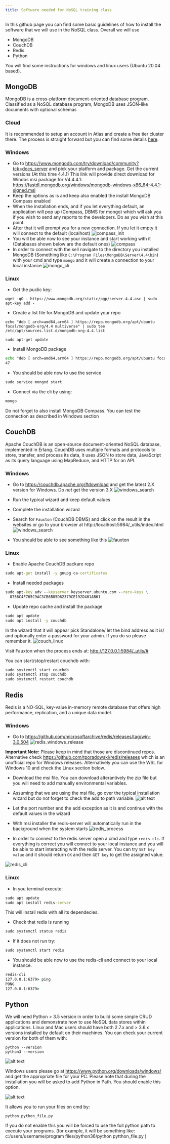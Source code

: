 ```yaml
---
title: Software needed for NoSQL training class
---
```


In this github page you can find some basic guidelines of how to install the software that we will use in the NoSQL class. Overall we will use

- MongoDB
- CouchDB
- Redis
- Python

You will find some instructions for windows and linux users (Ubuntu 20.04 based).

## MongoDB

MongoDB is a cross-platform document-oriented database program. Classified as a NoSQL database program, MongoDB uses JSON-like documents with optional schemas

### Cloud

It is recommended to setup an account in Atlas and create a free tier cluster there. The process is straight forward but you can find some details [here](atlas.md).

### Windows

- Go to https://www.mongodb.com/try/download/community?tck=docs_server and pick your platform and package. Get the current versions (At this time 4.4.1)
  This link will provide direct download for Windos msi package for V4.4.4.1: https://fastdl.mongodb.org/windows/mongodb-windows-x86_64-4.4.1-signed.msi
- Keep the options as is and keep also enabled the install MongoDB Compass enabled
- When the installation ends, and if you let everything default, an application will pop up (Compass, DBMS for mongo) which will ask you if you wish to send any reports to the developers. Do as you wish at this point.
- After that it will prompt you for a new connection. If you let it empty it will connect to the default (localhost)
  ![compass_init](../images/compass.PNG)
- You will be able now to see your instance and start working with it (Databases shown below are the default ones)
  ![compass](../images/compass2.PNG)
- In order to connect with the sell navigate to the directory you installed MongoDB (Something like `C:\Program Files\MongoDB\Server\4.4\bin`) with your cmd and type `mongo` and it will create a connection to your local instance
  ![mongo_cli](../images/mongoshell.PNG)

### Linux

- Get the puclic key:

```
wget -qO - https://www.mongodb.org/static/pgp/server-4.4.asc | sudo apt-key add -
```

- Create a list file for MongoDB and update your repo

```
echo "deb [ arch=amd64,arm64 ] https://repo.mongodb.org/apt/ubuntu focal/mongodb-org/4.4 multiverse" | sudo tee /etc/apt/sources.list.d/mongodb-org-4.4.list
```

```
sudo apt-get update
```

- Install MongoDB package

```cmd
echo "deb [ arch=amd64,arm64 ] https://repo.mongodb.org/apt/ubuntu focal/mongodb-org/4.4 multiverse" | sudo tee /etc/apt/sources.list.d/mongodb-org-4.4.list
47
```

- You should be able now to use the service

```cmd
sudo service mongod start
```

- Connect via the cli by using:

```cmd
mongo
```

Do not forget to also install MongoDB Compass. You can test the connection as described in Windows section

## CouchDB

Apache CouchDB is an open-source document-oriented NoSQL database, implemented in Erlang. CouchDB uses multiple formats and protocols to store, transfer, and process its data, it uses JSON to store data, JavaScript as its query language using MapReduce, and HTTP for an API.

### Windows

- Go to https://couchdb.apache.org/#download and get the latest 2.X version for Windows. Do _not_ get the version 3.X
  ![windows_search](../images/windows_couch_install.PNG)
- Run the typical wizard and keep default values
- Complete the installation wizard
- Search for `Fauxton` (CouchDB DBMS) and click on the result in the websites or go to your browser at http://localhost:5984/\_utils/index.html
  ![windows_search](../images/windows_couch_fauxton.PNG)

- You should be able to see something like this
  ![fauxton](../images/fauxton_web.PNG)

### Linux

- Enable Apache CouchDB packare repo

```cmd
sudo apt-get install -y gnupg ca-certificates
```

- Install needed packages

```cmd
sudo apt-key adv --keyserver keyserver.ubuntu.com --recv-keys \
  8756C4F765C9AC3CB6B85D62379CE192D401AB61
```

- Update repo cache and install the package

```cmd
sudo apt update
sudo apt install -y couchdb
```

In the wizard that it will appear pick Standalone/ let the bind address as it is/ and optionally enter a password for your admin. If you do so please remember it.
![couch_linux](../images/couch_linux.png)

Visit Fauxton when the process ends at: http://127.0.0.1:5984/_utils/#

You can start/stop/restart couchdb with:

```cmd
sudo systemctl start couchdb
sudo systemctl stop couchdb
sudo systemctl restart couchdb
```

## Redis

Redis is a NO-SQL, key-value in-memory remote database that offers high performance, replication, and a unique data model.

### Windows

- Go to https://github.com/microsoftarchive/redis/releases/tag/win-3.0.504
  ![redis_windows_release](../images/redis_windows_release.PNG) 

**Important Note:** Please keep in mind that those are discontinued repos. Alternative check https://github.com/tporadowski/redis/releases which is an unofficial repo for Windows releases. Alternatively you can use the WSL for Windows 10 and check the Linux section below. 

- Download the msi file. You can download alterantively the zip file but you will need to add manually environmental variables.
- Assuming that we are using the msi file, go over the typical installation wizard but do not forget to check the add to path variable.
  ![alt text](../images/redis_windows_path.PNG)

- Let the port number and the add exception as it is and continue with the default values in the wizard
- With msi installer the redis-server will automatically run in the background when the system starts
  ![redis_process](../images/redis_windows_redis_server.PNG)

- In order to connect to the redis server open a cmd and type `redis-cli`. If everything is correct you will connect to your local instance and you will be able to start interacting with the redis server. You can try `SET key value` and it should return `OK` and then `GET key` to get the assigned value.

![redis_cli](../images/redis_windows_redis_cli.PNG)

### Linux

- In you terminal execute:

```cmd
sudo apt update
sudo apt install redis-server
```

This will install redis with all its dependecies.

- Check that redis is running

```cmd
sudo systemctl status redis
```

- If it does not run try:

```cmd
sudo systemctl start redis
```

- You should be able now to use the redis-cli and connect to your local instance.

```cmd
redis-cli
127.0.0.1:6379> ping
PONG
127.0.0.1:6379>
```

## Python

We will need Python > 3.5 version in order to build some simple CRUD applications and demonstrate how to use NoSQL data stores within applications.
Linux and Mac users should have both 2.7.x and > 3.6.x versions installed by default on their machines. You can check your current version for both of them with:

```
python --version
python3 --version
```

![alt text](../images/pythonv.png)

Windows users please go at https://www.python.org/downloads/windows/ and get the appropriate file for your PC. Please note that during the installation you will be asked to add Python in Path. You should enable this option.

![alt text](../images/pythonpath.png)

It allows you to run your files on cmd by:

```
python python_file.py
```

If you do not enable this you will be forced to use the full python path to execute your programs. (for example, it will be something like:
c:/users/username/program files/python36/python pytthon_file.py )
